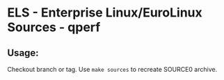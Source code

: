 # ELS - Enterprise Linux/EuroLinux Sources - qperf
 
## Usage:
  Checkout branch or tag. Use `make sources` to recreate  SOURCE0 archive.
